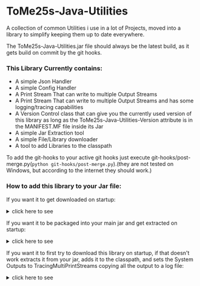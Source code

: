 # ToMe25s-Java-Utilities
A collection of common Utilities i use in a lot of Projects, moved into a library to simplify keeping them up to date everywhere.

The ToMe25s-Java-Utilities.jar file should always be the latest build, as it gets build on commit by the git hooks.

### This Library Currently contains:
 * A simple Json Handler
 * A simple Config Handler
 * A Print Stream That can write to multiple Output Streams
 * A Print Stream That can write to multiple Output Streams and has some logging/tracing capabilities
 * A Version Control class that can give you the currently used version of this library as long as the ToMe25s-Java-Utilities-Version attribute is in the MANIFEST.MF file inside its Jar
 * A simple Jar Extraction tool
 * A simple File/Library downloader
 * A tool to add Libraries to the classpath

To add the git-hooks to your active git hooks just execute git-hooks/post-merge.py(`python git-hooks/post-merge.py`).(they are not tested on Windows, but according to the internet they should work.)

### How to add this library to your Jar file:
If you want it to get downloaded on startup: <details><summary>click here to see</summary>

 1. copy the LibraryDownloader class and the LibraryLoader class into your project.(if you copy the sources not the compiled classes you can move them to any package, but they need to all be in the same package)
 2. add something like
 ```java
 LibraryLoader loader = new LibraryLoader(args);
 LibraryDownloader.downloadThis();
 loader.addThisToClasspath();
 ```
 to the start of your main method.
 
Note that you can't import any of this libraries classes in your main class if you do this, or else java will crash on startup,
also the LibraryLoader will probably restart your software once to add the Premain-Class Attribute to the MANIFEST.MF and add a vm argument to the start command.
</details>

If you want it to be packaged into your main jar and get extracted on startup: <details><summary>click here to see</summary>

 1. add the ToMe25s-Java-Utilites jar to your project in a way that gets it added to the finished jar.(e.g. copy it into your src directory)
 2. copy the JarExtractor class and the LibraryLoader class into your project.(if you copy the sources not the compiled classes you can move them to any package, but they need to all be in the same package)
 3. add something like
 ```java
 LibraryLoader loader = new LibraryLoader(args);
 File codeSource = new File(MainClass.class.getProtectionDomain().getCodeSource().getLocation().getPath());
 JarExtractor.extractThis(codeSource);
 loader.addThisToClasspath();
 ```
 to the start of your main method.
 
Note that you can't import any of this libraries classes in your main class if you do this, or else java will crash on startup,
also the LibraryLoader will probably restart your software once to add the Premain-Class Attribute to the MANIFEST.MF and add a vm argument to the start command.
</details>

If you want it to first try to download this library on startup,
if that doesn't work extracts it from your jar,
adds it to the classpath,
and sets the System Outputs to TracingMultiPrintStreams
copying all the output to a log file: <details><summary>click here to see</summary>

 1. add the ToMe25s-Java-Utilites jar to your project in a way that gets it added to the finished jar.(e.g. copy it into your src directory)
 2. copy the JarExtractor, LibraryDownloader and LibraryLoader classes to your project.(if you copy the sources not the compiled classes you can move them to any package, but they need to all be in the same package)
 3. add something like
 ```java
 LibraryLoader.init(args, new File("LogFile.log"));
 ```
 to the start of your main method.
 
Note that you can't import any of this libraries classes in your main class if you do this, or else java will crash on startup,
also the LibraryLoader will probably restart your software once to add the Premain-Class Attribute to the MANIFEST.MF and add a vm argument to the start command.
</details>
